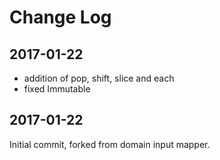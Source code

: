 Change Log
==========

2017-01-22
----------

 * addition of pop, shift, slice and each
 * fixed Immutable

2017-01-22
----------

Initial commit, forked from domain input mapper.
